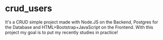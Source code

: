 # crud_users
It's a CRUD simple project made with Node.JS on the Backend, Postgres for the Database and HTML+Bootstrap+JavaScript on the Frontend. With this project my goal is to put my recently studies in practice!
